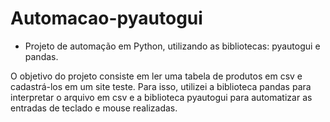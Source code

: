 # Automacao-pyautogui
* Projeto de automação em Python, utilizando as bibliotecas: pyautogui e pandas.

O objetivo do projeto consiste em ler uma tabela de produtos em csv e cadastrá-los em um site teste. Para isso, utilizei a biblioteca pandas para interpretar o arquivo em csv e a biblioteca pyautogui para automatizar as entradas de teclado e mouse realizadas.

